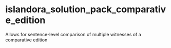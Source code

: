 # islandora_solution_pack_comparative_edition
Allows for sentence-level comparison of multiple witnesses of a comparative edition
